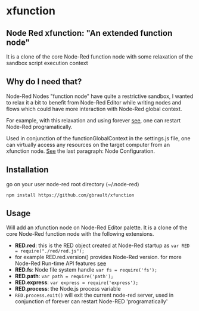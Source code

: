 # xfunction
## Node Red xfunction: "An extended function node"
It is a clone of the core Node-Red function node with some relaxation of the sandbox script execution context

## Why do I need that?
Node-Red Nodes "function node" have quite a restrictive sandbox, I wanted to relax it a bit to benefit from Node-Red Editor while writing nodes and flows which could have more interaction with Node-Red global context.

For example, with this relaxation and using forever [see](https://github.com/foreverjs/forever), one can restart Node-Red programatically.

Used in conjunction of the functionGlobalContext in the settings.js file, one can virtually access any resources on the target computer from an xfunction node. [See](https://nodered.org/docs/configuration) the last paragraph: Node Configuration.

## Installation
go on your user node-red root directory (~/.node-red)
```
npm install https://github.com/gbrault/xfunction
```

## Usage
Will add an xfunction node on Node-Red Editor palette.
It is a clone of the core Node-Red function node with the following extensions.
* **RED.red**: this is the RED object created at Node-Red startup as ```var RED = require("./red/red.js");```
* for example RED.red.version() provides Node-Red version. for more Node-Red Run-time API features [see](http://nodered.org/docs/api/runtime/api)
* **RED.fs**: Node file system handle  ```var fs = require('fs');```
* **RED.path**: ```var path = require('path');```
* **RED.express**: ```var express = require('express');```
* **RED.process**: the Node.js process variable
* ```RED.process.exit()``` will exit the current node-red server, used in conjunction of forever can restart Node-RED 'programatically'
